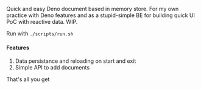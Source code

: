 Quick and easy Deno document based in memory store. For my own practice with
Deno features and as a stupid-simple BE for building quick UI PoC with reactive
data. WIP.

Run with `./scripts/run.sh`

#### Features

1. Data persistance and reloading on start and exit
1. Simple API to add documents

That's all you get
